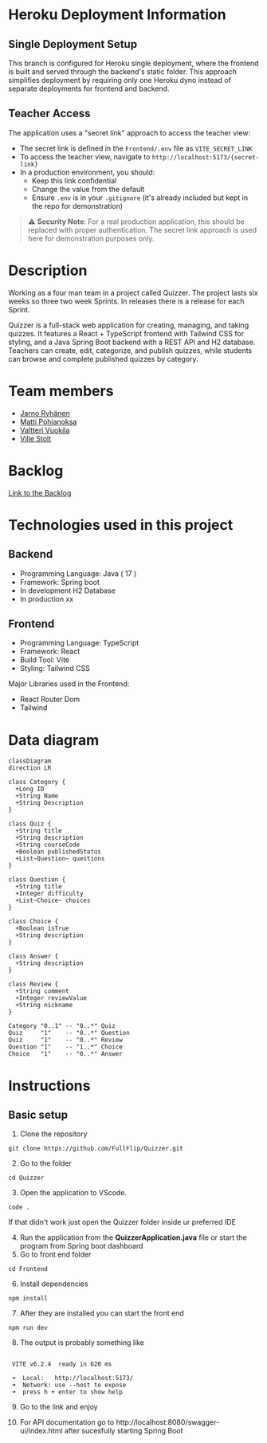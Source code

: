 # Heroku Deployment Information

## Single Deployment Setup
This branch is configured for Heroku single deployment, where the frontend is built and served through the backend's static folder. This approach simplifies deployment by requiring only one Heroku dyno instead of separate deployments for frontend and backend.

## Teacher Access
The application uses a "secret link" approach to access the teacher view:

- The secret link is defined in the `Frontend/.env` file as `VITE_SECRET_LINK`
- To access the teacher view, navigate to `http://localhost:5173/{secret-link}`
- In a production environment, you should:
  - Keep this link confidential
  - Change the value from the default
  - Ensure `.env` is in your `.gitignore` (it's already included but kept in the repo for demonstration)

> ⚠️ **Security Note**: For a real production application, this should be replaced with proper authentication. The secret link approach is used here for demonstration purposes only.

# Description
Working as a four man team in a project called Quizzer. The project lasts six weeks so three two week Sprints. In releases there is a release for each Sprint. 

Quizzer is a full-stack web application for creating, managing, and taking quizzes. It features a React + TypeScript frontend with Tailwind CSS for styling, and a Java Spring Boot backend with a REST API and H2 database. Teachers can create, edit, categorize, and publish quizzes, while students can browse and complete published quizzes by category.

# Team members
* [Jarno Ryhänen](https://github.com/JarnoRyhanen)
* [Matti Pohjanoksa](https://github.com/MatPohj)
* [Valtteri Vuokila](https://github.com/Valheri)
* [Ville Stolt](https://github.com/Vsto99)
  
# Backlog
[Link to the Backlog](https://github.com/orgs/FullFlip/projects/1)

# Technologies used in this project
## Backend
- Programming Language: Java ( 17 ) 
- Framework: Spring boot
- In development H2 Database
- In production xx
## Frontend
- Programming Language: TypeScript
- Framework: React
- Build Tool: Vite
- Styling: Tailwind CSS
  
Major Libraries used in the Frontend:
   - React Router Dom
   - Tailwind

# Data diagram
```mermaid
classDiagram
direction LR

class Category {
  +Long ID
  +String Name
  +String Description
}

class Quiz {
  +String title
  +String description
  +String courseCode
  +Boolean publishedStatus
  +List~Question~ questions
}

class Question {
  +String title
  +Integer difficulty
  +List~Choice~ choices
}

class Choice {
  +Boolean isTrue
  +String description
}

class Answer {
  +String description
}

class Review {
  +String comment
  +Integer reviewValue
  +String nickname
}

Category "0..1" -- "0..*" Quiz
Quiz     "1"    -- "0..*" Question
Quiz     "1"    -- "0..*" Review
Question "1"    -- "1..*" Choice
Choice   "1"    -- "0..*" Answer

```
# Instructions
## Basic setup
1. Clone the repository
 ```
git clone https://github.com/FullFlip/Quizzer.git
 ```
2. Go to the folder
 ```
cd Quizzer
 ```
3. Open the application to VScode.
 ```
code .
 ```
If that didn't work just open the Quizzer folder inside ur preferred IDE

4. Run the application from the __QuizzerApplication.java__ file or start the program from Spring boot dashboard
5. Go to front end folder
 ```
cd Frontend
 ```
6. Install dependencies
 ```
npm install
 ```
7. After they are installed you can start the front end
 ```
npm run dev
 ```
8. The output is probably something like
 ```

  VITE v6.2.4  ready in 620 ms

  ➜  Local:   http://localhost:5173/
  ➜  Network: use --host to expose
  ➜  press h + enter to show help
 ```
9. Go to the link and enjoy

10. For API documentation go to http://localhost:8080/swagger-ui/index.html  after sucesfully starting Spring Boot
